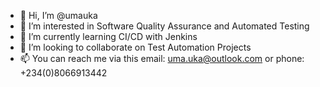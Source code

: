 - 👋 Hi, I’m @umauka
- 👀 I’m interested in Software Quality Assurance and Automated Testing
- 🌱 I’m currently learning CI/CD with Jenkins
- 💞️ I’m looking to collaborate on Test Automation Projects
- 📫 You can reach me via this email: uma.uka@outlook.com or phone: +234(0)8066913442

<!---
umauka/umauka is a ✨ special ✨ repository because its `README.md` (this file) appears on your GitHub profile.
You can click the Preview link to take a look at your changes.
--->
